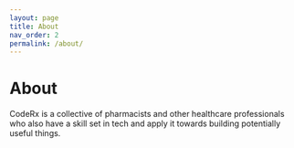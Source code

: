 ```yaml
---
layout: page
title: About
nav_order: 2
permalink: /about/
---
```


# About

CodeRx is a collective of pharmacists and other healthcare professionals who also have a skill set in tech and apply it towards building potentially useful things.
